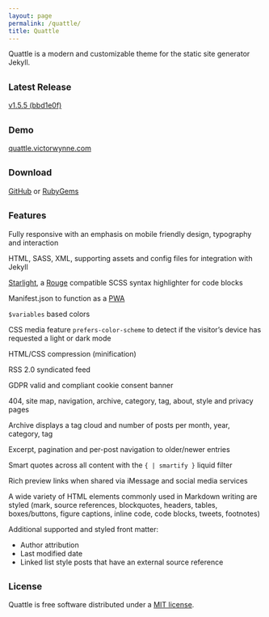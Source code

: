 ```yaml
---
layout: page
permalink: /quattle/
title: Quattle
---
```


Quattle is a modern and customizable theme for the static site generator Jekyll.

## <small>Latest Release</small>
[v1.5.5 (bbd1e0f)](https://github.com/victorwynne/quattle/releases/tag/v1.5.5-RC)

## <small>Demo</small>
[quattle.victorwynne.com](https://quattle.victorwynne.com)

## <small>Download</small>
[GitHub](https://github.com/victorwynne/quattle/releases) or [RubyGems](https://rubygems.org/gems/quattle)

## <small>Features</small>
Fully responsive with an emphasis on mobile friendly design, typography and interaction

HTML, SASS, XML, supporting assets and config files for integration with Jekyll

[Starlight](https://github.com/victorwynne/starlight), a [Rouge](https://github.com/rouge-ruby/rouge) compatible SCSS syntax highlighter for code blocks

Manifest.json to function as a [PWA](https://developer.mozilla.org/en-US/docs/Web/Progressive_web_apps)

`$variables` based colors

CSS media feature `prefers-color-scheme` to detect if the visitor’s device has requested a light or dark mode

HTML/CSS compression (minification)

RSS 2.0 syndicated feed

GDPR valid and compliant cookie consent banner

404, site map, navigation, archive, category, tag, about, style and privacy pages

Archive displays a tag cloud and number of posts per month, year, category, tag

Excerpt, pagination and per-post navigation to older/newer entries

Smart quotes across all content with the `{ | smartify }` liquid filter

Rich preview links when shared via iMessage and social media services

A wide variety of HTML elements commonly used in Markdown writing are styled (mark, source references, blockquotes, headers, tables, boxes/buttons, figure captions, inline code, code blocks, tweets, footnotes)

Additional supported and styled front matter:
* Author attribution
* Last modified date
* Linked list style posts that have an external source reference


## <small>License</small>

Quattle is free software distributed under a [MIT license](https://github.com/victorwynne/quattle/blob/main/LICENSE).
<br><br>
